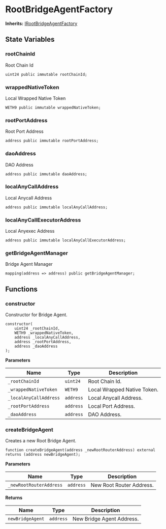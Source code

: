 # RootBridgeAgentFactory

**Inherits:**
[IRootBridgeAgentFactory](/ulysses-omnichain/interfaces/IRootBridgeAgentFactory.sol/interface.IRootBridgeAgentFactory.md)


## State Variables
### rootChainId
Root Chain Id


```solidity
uint24 public immutable rootChainId;
```


### wrappedNativeToken
Local Wrapped Native Token


```solidity
WETH9 public immutable wrappedNativeToken;
```


### rootPortAddress
Root Port Address


```solidity
address public immutable rootPortAddress;
```


### daoAddress
DAO Address


```solidity
address public immutable daoAddress;
```


### localAnyCallAddress
Local Anycall Address


```solidity
address public immutable localAnyCallAddress;
```


### localAnyCallExecutorAddress
Local Anyexec Address


```solidity
address public immutable localAnyCallExecutorAddress;
```


### getBridgeAgentManager
Bridge Agent Manager


```solidity
mapping(address => address) public getBridgeAgentManager;
```


## Functions
### constructor

Constructor for Bridge Agent.


```solidity
constructor(
    uint24 _rootChainId,
    WETH9 _wrappedNativeToken,
    address _localAnyCallAddress,
    address _rootPortAddress,
    address _daoAddress
);
```
**Parameters**

|Name|Type|Description|
|----|----|-----------|
|`_rootChainId`|`uint24`|Root Chain Id.|
|`_wrappedNativeToken`|`WETH9`|Local Wrapped Native Token.|
|`_localAnyCallAddress`|`address`|Local Anycall Address.|
|`_rootPortAddress`|`address`|Local Port Address.|
|`_daoAddress`|`address`|DAO Address.|


### createBridgeAgent

Creates a new Root Bridge Agent.


```solidity
function createBridgeAgent(address _newRootRouterAddress) external returns (address newBridgeAgent);
```
**Parameters**

|Name|Type|Description|
|----|----|-----------|
|`_newRootRouterAddress`|`address`|New Root Router Address.|

**Returns**

|Name|Type|Description|
|----|----|-----------|
|`newBridgeAgent`|`address`|New Bridge Agent Address.|


